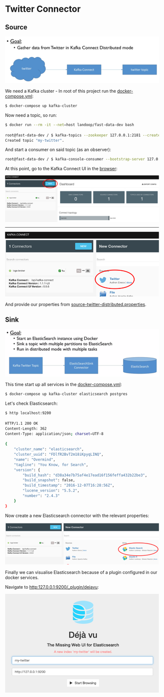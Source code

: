 # Twitter Connector

## Source

![Goal](docs/images/goal.png)

We need a Kafka cluster - In root of this project run the [docker-compose.yml](../../docker-compose.yml):

```bash
$ docker-compose up kafka-cluster
```

Now need a topic, so run:

```bash
$ docker run --rm -it --net=host landoop/fast-data-dev bash

root@fast-data-dev / $ kafka-topics --zookeeper 127.0.0.1:2181 --create --topic my-twitter --partitions 3 --replication-factor 1
Created topic "my-twitter".
```

And start a consumer on said topic (as an observer):

```bash
root@fast-data-dev / $ kafka-console-consumer --bootstrap-server 127.0.0.1:9092 --topic my-twitter
```

At this point, go to the Kafka Connect UI in the [browser](http://127.0.0.1:3030/kafka-connect-ui/#/cluster/fast-data-dev):

![Connect UI](docs/images/kafka-connect-ui.png)

---

![Twitter connect](docs/images/twitter-connect.png)

And provide our properties from [source-twitter-distributed.properties](source-twitter-distributed.properties).

## Sink

![Sink goal](docs/images/sink-goal.png)

This time start up all services in the [docker-compose.yml](../../docker-compose.yml):

```bash
$ docker-compose up kafka-cluster elasticsearch postgres
```

Let's check Elasticsearch:

```bash
$ http localhost:9200

HTTP/1.1 200 OK
Content-Length: 362
Content-Type: application/json; charset=UTF-8

{
    "cluster_name": "elasticsearch",
    "cluster_uuid": "FDlfR2BvT2m18iKpyqLINQ",
    "name": "Overmind",
    "tagline": "You Know, for Search",
    "version": {
        "build_hash": "d38a34e7b75af4e17ead16f156feffa432b22be3",
        "build_snapshot": false,
        "build_timestamp": "2016-12-07T16:28:56Z",
        "lucene_version": "5.5.2",
        "number": "2.4.3"
    }
}
```

Now create a new Elasticsearch connector with the relevant properties:

![Elasticsearch connect](docs/images/elasticsearch-connect.png)

Finally we can visualise Elasticsearch because of a plugin configured in our docker services.

Navigate to [http:127.0.0.1:9200/_plugin/dejavu](http:127.0.0.1:9200/_plugin/dejavu):

![Dejavu](docs/images/dejavu.png)